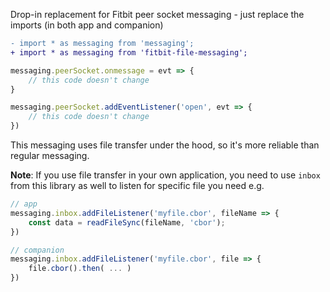 Drop-in replacement for Fitbit peer socket messaging - just replace the imports (in both app and companion)
```diff
- import * as messaging from 'messaging';
+ import * as messaging from 'fitbit-file-messaging';
```

```js
messaging.peerSocket.onmessage = evt => {
    // this code doesn't change
}
```
```js
messaging.peerSocket.addEventListener('open', evt => {
    // this code doesn't change
})
```

This messaging uses file transfer under the hood, so it's more reliable than regular messaging.

**Note**: If you use file transfer in your own application, you need to use `inbox` from this library as well to listen for specific file you need e.g.

```js
// app
messaging.inbox.addFileListener('myfile.cbor', fileName => {
    const data = readFileSync(fileName, 'cbor');
})
```
```js
// companion
messaging.inbox.addFileListener('myfile.cbor', file => {
    file.cbor().then( ... )
})
```
